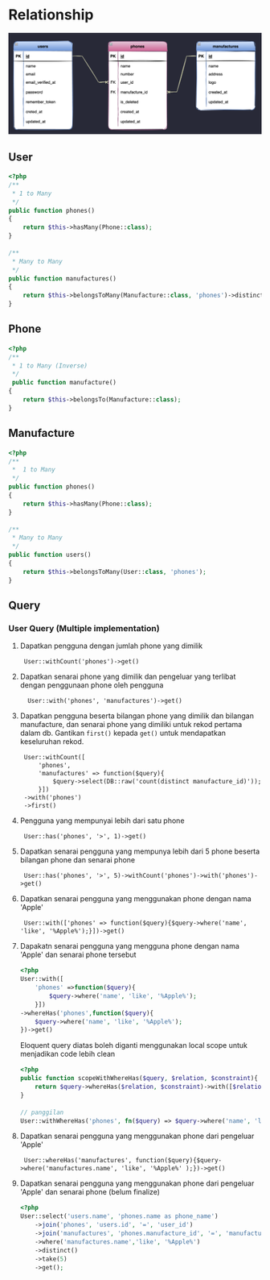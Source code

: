 # Relationship

![ERD](img/erd_phone.png)

## User

```php
<?php
/**
 * 1 to Many
 */
public function phones()
{
    return $this->hasMany(Phone::class);
}

/**
 * Many to Many
 */
public function manufactures()
{
    return $this->belongsToMany(Manufacture::class, 'phones')->distinct();
}
```

## Phone

```php
<?php
/**
 * 1 to Many (Inverse)
 */
 public function manufacture()
{
    return $this->belongsTo(Manufacture::class);
}
```

## Manufacture

```php
<?php
/**
 *  1 to Many
 */
public function phones()
{
    return $this->hasMany(Phone::class);
}

/**
 * Many to Many
 */
public function users()
{
    return $this->belongsToMany(User::class, 'phones');
}
```

## Query 

### User Query (Multiple implementation)

1. Dapatkan pengguna dengan jumlah phone yang dimilik 

        User::withCount('phones')->get()

2. Dapatkan senarai phone yang dimilik dan pengeluar yang terlibat dengan penggunaan phone oleh pengguna

         User::with('phones', 'manufactures')->get()

3. Dapatkan pengguna beserta bilangan phone yang dimilik dan bilangan manufacture, dan senarai phone yang dimiliki untuk rekod pertama dalam db. Gantikan `first()` kepada `get()` untuk mendapatkan keseluruhan rekod.

        User::withCount([
            'phones',
            'manufactures' => function($query){
                $query->select(DB::raw('count(distinct manufacture_id)'));
            }])
        ->with('phones')
        ->first()

4. Pengguna yang mempunyai lebih dari satu phone

        User::has('phones', '>', 1)->get()

5. Dapatkan senarai pengguna yang mempunya lebih dari 5 phone beserta bilangan phone dan senarai phone

        User::has('phones', '>', 5)->withCount('phones')->with('phones')->get()

6. Dapatkan senarai pengguna yang menggunakan phone dengan nama 'Apple'

        User::with(['phones' => function($query){$query->where('name', 'like', '%Apple%');}])->get()


7. Dapakatn senarai pengguna yang mengguna phone dengan nama 'Apple' dan senarai phone tersebut
    
    ```php 
    <?php
    User::with([
        'phones' =>function($query){
            $query->where('name', 'like', '%Apple%');
        }])
    ->whereHas('phones',function($query){
        $query->where('name', 'like', '%Apple%');
    })->get()
    ```

    Eloquent query diatas boleh diganti menggunakan local scope untuk menjadikan code lebih clean

    ```php 
    <?php 
    public function scopeWithWhereHas($query, $relation, $constraint){
        return $query->whereHas($relation, $constraint)->with([$relation => $constraint]);
    }

    // panggilan 
    User::withWhereHas('phones', fn($query) => $query->where('name', 'like', '%Apple%'))->get()
    ```

8. Dapatkan senarai pengguna yang menggunakan phone dari pengeluar 'Apple'

        User::whereHas('manufactures', function($query){$query->where('manufactures.name', 'like', '%Apple%' );})->get()

9. Dapatkan senarai pengguna yang menggunakan phone dari pengeluar 'Apple' dan senarai phone (belum finalize)

    ```php 
    <?php
    User::select('users.name', 'phones.name as phone_name')
        ->join('phones', 'users.id', '=', 'user_id')
        ->join('manufactures', 'phones.manufacture_id', '=', 'manufactures.id')
        ->where('manufactures.name','like', '%Apple%')
        ->distinct()
        ->take(5)
        ->get();   
    ```   





   